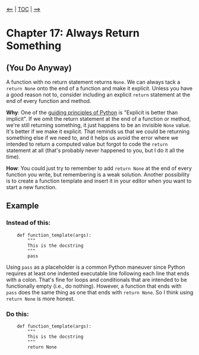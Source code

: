 [<==](16_inverse) | [TOC](index) | [==>](18_cascade)

# Chapter 17: Always Return Something

## (You Do Anyway)

A function with no return statement returns `None`. We can always tack
a `return None` onto the end of a function and make it explicit.
Unless you have a good reason not to, consider including an explicit
`return` statement at the end of every function and method.

**Why**: One of the
  [guiding principles of Python](http://legacy.python.org/dev/peps/pep-0020/)
  is "Explicit is better than implicit". If we omit the return
  statement at the end of a function or method, we're still returning
  something, it just happens to be an invisible `None` value. It's
  better if we make it explicit. That reminds us that we could be
  returning something else if we need to, and it helps us avoid the
  error where we intended to return a computed value but forgot to
  code the `return` statement at all (that's probably never happened
  to you, but I do it all the time).

**How**: You could just try to remember to add `return None` at the
  end of every function you write, but remembering is a weak solution.
  Another possibility is to create a function template and insert it in
  your editor when you want to start a new function.

## Example

### Instead of this:

        def function_template(args):
            """
            This is the docstring
            """
            pass

Using `pass` as a placeholder is a common Python maneuver since Python
requires at least one indented executable line following each line that
ends with a colon. That's fine for loops and conditionals that are intended
to be functionally empty (i.e., do nothing). However, a function that ends
with `pass` does the same thing as one that ends with `return None`. So I
think using `return None` is more honest.

### Do this:

        def function_template(args):
            """
            This is the docstring
            """
            return None
